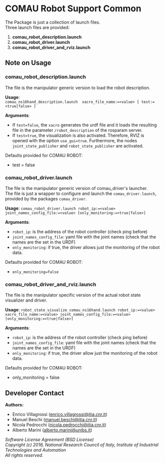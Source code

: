# COMAU Robot Support Common

The Package is just a collection of launch files.  
Three launch files are provided:  
1. **comau_robot_description.launch**   
2. **comau_robot_driver.launch**  
3. **comau_robot_driver_and_rviz.launch**  

## Note on Usage

### comau_robot_description.launch

The file is the manipulator generic version to load the robot description.  

__Usage__:  
`comau_ns16hand_description.launch  xacro_file_name:=<value> [ test:=<true|false> ]`  


__Arguments__:  
- If `test=false`, the `xacro` generates the urdf file and it loads the resulting file in the parameter  `/robot_description` of the rosparam server.  
- If `test=true`, the visualization is also activated. Therefore, RVIZ is opened with the option `use_gui=true`. Furthermore, the nodes `joint_state_publisher` and `robot_state_publisher` are activated.  


Defaults provided for COMAU ROBOT:
- test = false


### comau_robot_driver.launch

The file is the manipulator generic version of comau_driver's launcher.  
The file is just a wrapper to configure and launch the `comau_driver.launch`, provided by the packages `comau_driver`.  

**Usage**:
`comau_robot_driver.launch robot_ip:=<value> joint_names_config_file:=<value> [only_monitoring:=<true|false>]`  

__Arguments__:   
- `robot_ip`: is the address of the robot controller (check ping before)  
- `joint_names_config_file`: yaml file with the joint names (check that the names are the set in the URDF)  
- `only_monitoring`: if true, the driver allows just the monitoring of the robot data.  

Defaults provided for COMAU ROBOT:  
- `only_monitoring=false`  

### comau_robot_driver_and_rviz.launch

The file is the manipulator specific version of the actual robot state visualizer and driver.

**Usage**:
`robot_state_visualize_comau_ns16hand.launch robot_ip:=<value> xacro_file_name:=<value> joint_names_config_file:=<value> [only_monitoring:=<true|false>] `  

__Arguments__:   
- `robot_ip`: is the address of the robot controller (check ping before)  
- `joint_names_config_file`: yaml file with the joint names (check that the names are the set in the URDF)  
- `only_monitoring`: if true, the driver allow just the monitoring of the robot data.  

Defaults provided for COMAU ROBOT:  
- only_monitoring = false  


## Developer Contact

**Authors:**   
- Enrico Villagrossi (enrico.villagrossi@itia.cnr.it)  
- Manuel Beschi (manuel.beschi@itia.cnr.it)  
- Nicola Pedrocchi (nicola.pedrocchi@itia.cnr.it)
- Alberto Marini (alberto.marini@unibs.it)    
 

_Software License Agreement (BSD License)_  
_Copyright (c) 2016, National Research Council of Italy, Institute of Industrial Technologies and Automation_  
_All rights reserved._  
